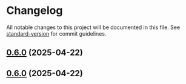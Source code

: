 # Changelog

All notable changes to this project will be documented in this file. See [standard-version](https://github.com/conventional-changelog/standard-version) for commit guidelines.

## [0.6.0](https://github.com/geekiechen/chens-modpack-py/compare/v0.5.0...v0.6.0) (2025-04-22)

## [0.6.0](https://github.com/geekiechen/chens-modpack-py/compare/v0.5.0...v0.6.0) (2025-04-22)
